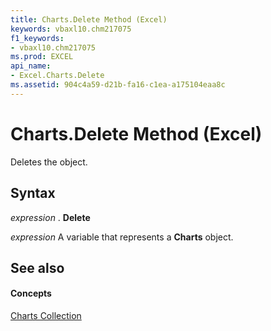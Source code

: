 ```yaml
---
title: Charts.Delete Method (Excel)
keywords: vbaxl10.chm217075
f1_keywords:
- vbaxl10.chm217075
ms.prod: EXCEL
api_name:
- Excel.Charts.Delete
ms.assetid: 904c4a59-d21b-fa16-c1ea-a175104eaa8c
---
```



# Charts.Delete Method (Excel)

Deletes the object.


## Syntax

 _expression_ . **Delete**

 _expression_ A variable that represents a **Charts** object.


## See also


#### Concepts


[Charts Collection](charts-object-excel.md)

